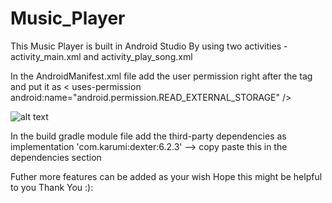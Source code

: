 # Music_Player

This Music Player is built in Android Studio
By using two activities - activity_main.xml and
                          activity_play_song.xml
                          
In the AndroidManifest.xml file add the user permission right after the <manifest> tag and put it as 
 < uses-permission android:name="android.permission.READ_EXTERNAL_STORAGE" />

![alt text]("D:\MF\photo_2022-07-20_22-14-07.jpg")  
  
In the build gradle module file 
add the third-party dependencies as
implementation 'com.karumi:dexter:6.2.3'   --> copy paste this in the dependencies section

Futher more features can be added as your wish
Hope this might be helpful to you
Thank You :):
